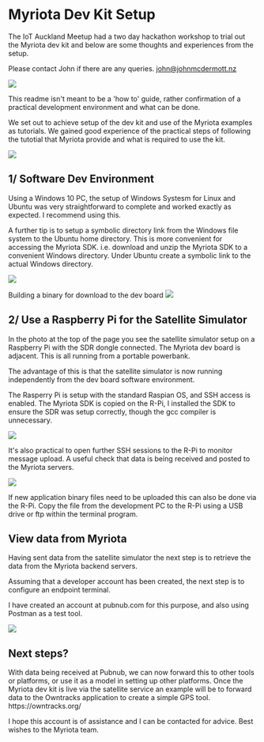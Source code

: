 # Myriota Dev Kit Setup

The IoT Auckland Meetup had a two day hackathon workshop to trial out the Myriota dev kit and below are some thoughts and experiences from the setup.

Please contact John if there are any queries.   john@johnmcdermott.nz

![](IMG_20190110_155617658_HDR.jpg)

This readme isn't meant to be a 'how to' guide, rather confirmation of a practical development environment and what can be done.

We set out to achieve setup of the dev kit and use of the Myriota examples as tutorials.  We gained good experience of the practical steps of following the tutotial that Myriota provide and what is required to use the kit.

![](IMG_20190115_152005176.jpg)

<h2>1/  Software Dev Environment</h2>
Using a Windows 10 PC, the setup of Windows Systesm for Linux and Ubuntu was very straightforward to complete and worked exactly as expected.  I recommend using this.</n>

A further tip is to setup a symbolic directory link from the Windows file system to the Ubuntu home directory.  This is more convenient for accessing the Myriota SDK.
i.e.  download and unzip the Myriota SDK to a convenient Windows directory.  Under Ubuntu create a symbolic link to the actual Windows directory.

![](Screenshot%20(47).png)


Building a binary for download to the dev board
![](Screenshot%20(50).png)


<h2>2/  Use a Raspberry Pi for the Satellite Simulator</h2>
In the photo at the top of the page you see the satellite simulator setup on a Raspberry Pi with the SDR dongle connected.  The Myriota dev board is adjacent.  This is all running from a portable powerbank.


The advantage of this is that the satellite simulator is now running independently from the dev board software environment.

The Rasperry Pi is setup with the standard Raspian OS, and SSH access is enabled.  The Myriota SDK is copied on the R-Pi, I installed the SDK to ensure the SDR was setup correctly, though the gcc compiler is unnecessary.

![](Screenshot%20(48).png)


It's also practical to open further SSH sessions to the R-Pi to monitor message upload.  A useful check that data is being received and posted to the Myriota servers.

![](Screenshot%20(49).png)

If new application binary files need to be uploaded this can also be done via the R-Pi.  Copy the file from the development PC to the R-Pi using a USB drive or ftp within the terminal program.

<h2>View data from Myriota</h2>
Having sent data from the satellite simulator the next step is to retrieve the data from the Myriota backend servers.
  
Assuming that a developer account has been created, the next step is to configure an endpoint terminal.
  
I have created an account at pubnub.com for this purpose, and also using Postman as a test tool.

![](Screenshot%20(51b).png)
  
  
<h2>Next steps?</h2>
With data being received at Pubnub, we can now forward this to other tools or platforms, or use it as a model in setting up other platforms.  Once the Myriota dev kit is live via the satellite service an example will be to forward data to the Owntracks application to create a simple GPS tool.   https://owntracks.org/

I hope this account is of assistance and I can be contacted for advice.  Best wishes to the Myriota team.
  
